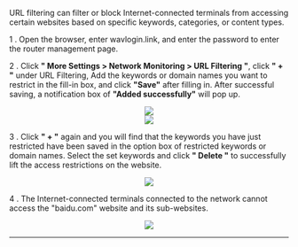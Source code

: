URL filtering can filter or block Internet-connected terminals from accessing certain websites based on specific keywords, categories, or content types.

1 . Open the browser, enter wavlogin.link, and enter the password to enter the router management page.

2 . Click __" More Settings > Network Monitoring > URL Filtering "__, click __" + "__ under URL Filtering, Add the keywords or domain names you want to restrict in the fill-in box, and click __"Save"__ after filling in. After successful saving, a notification box of __"Added successfully"__ will pop up.

<div style="text-align: center;">
    <img class="boxshadow" src="/images/url01.png">
</div>
<div style="text-align: center;">
    <img class="boxshadow" src="/images/url02.png">
</div>

3 . Click __" + "__ again and you will find that the keywords you have just restricted have been saved in the option box of restricted keywords or domain names. Select the set keywords and click __" Delete "__ to successfully lift the access restrictions on the website.
<div style="text-align: center;">
    <img class="boxshadow" src="/images/url03.png">
</div>

4 . The Internet-connected terminals connected to the network cannot access the "baidu.com" website and its sub-websites.
<div style="text-align: center;">
    <img class="boxshadow" src="/images/url04.png">
</div>

















---
